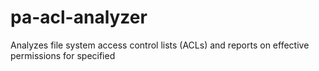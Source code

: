 # pa-acl-analyzer
Analyzes file system access control lists (ACLs) and reports on effective permissions for specified 
